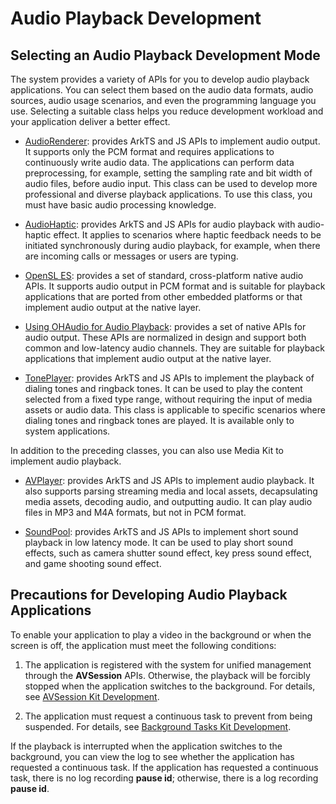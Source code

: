 # Audio Playback Development

## Selecting an Audio Playback Development Mode

The system provides a variety of APIs for you to develop audio playback applications. You can select them based on the audio data formats, audio sources, audio usage scenarios, and even the programming language you use. Selecting a suitable class helps you reduce development workload and your application deliver a better effect.

- [AudioRenderer](using-audiorenderer-for-playback.md): provides ArkTS and JS APIs to implement audio output. It supports only the PCM format and requires applications to continuously write audio data. The applications can perform data preprocessing, for example, setting the sampling rate and bit width of audio files, before audio input. This class can be used to develop more professional and diverse playback applications. To use this class, you must have basic audio processing knowledge.

- [AudioHaptic](using-audiohaptic-for-playback.md): provides ArkTS and JS APIs for audio playback with audio-haptic effect. It applies to scenarios where haptic feedback needs to be initiated synchronously during audio playback, for example, when there are incoming calls or messages or users are typing.

- [OpenSL ES](using-opensl-es-for-playback.md): provides a set of standard, cross-platform native audio APIs. It supports audio output in PCM format and is suitable for playback applications that are ported from other embedded platforms or that implement audio output at the native layer.

- [Using OHAudio for Audio Playback](using-ohaudio-for-playback.md): provides a set of native APIs for audio output. These APIs are normalized in design and support both common and low-latency audio channels. They are suitable for playback applications that implement audio output at the native layer.<!--Del-->

- [TonePlayer](using-toneplayer-for-playback.md): provides ArkTS and JS APIs to implement the playback of dialing tones and ringback tones. It can be used to play the content selected from a fixed type range, without requiring the input of media assets or audio data. This class is applicable to specific scenarios where dialing tones and ringback tones are played. It is available only to system applications.<!--DelEnd-->

In addition to the preceding classes, you can also use Media Kit to implement audio playback.

- [AVPlayer](../media/using-avplayer-for-playback.md): provides ArkTS and JS APIs to implement audio playback. It also supports parsing streaming media and local assets, decapsulating media assets, decoding audio, and outputting audio. It can play audio files in MP3 and M4A formats, but not in PCM format.

- [SoundPool](../media/using-soundpool-for-playback.md): provides ArkTS and JS APIs to implement short sound playback in low latency mode. It can be used to play short sound effects, such as camera shutter sound effect, key press sound effect, and game shooting sound effect.

## Precautions for Developing Audio Playback Applications

To enable your application to play a video in the background or when the screen is off, the application must meet the following conditions:

1. The application is registered with the system for unified management through the **AVSession** APIs. Otherwise, the playback will be forcibly stopped when the application switches to the background. For details, see [AVSession Kit Development](../avsession/avsession-overview.md).

2. The application must request a continuous task to prevent from being suspended. For details, see [Background Tasks Kit Development](../../task-management/continuous-task.md).

If the playback is interrupted when the application switches to the background, you can view the log to see whether the application has requested a continuous task. If the application has requested a continuous task, there is no log recording **pause id**; otherwise, there is a log recording **pause id**.
